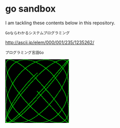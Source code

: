 # go sandbox

I am tackling these contents below in this repository.

`Goならわかるシステムプログラミング`

http://ascii.jp/elem/000/001/235/1235262/

`プログラミング言語Go`

![lissajous curve](https://github.com/furuhama/go_sandbox/blob/master/img/out2.gif)